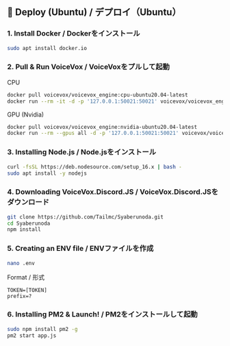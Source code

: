## 🔧 Deploy (Ubuntu) / デプロイ（Ubuntu）

### 1. Install Docker / Dockerをインストール

```bash
sudo apt install docker.io
```

### 2. Pull & Run VoiceVox / VoiceVoxをプルして起動

CPU

```bash
docker pull voicevox/voicevox_engine:cpu-ubuntu20.04-latest
docker run --rm -it -d -p '127.0.0.1:50021:50021' voicevox/voicevox_engine:cpu-ubuntu20.04-latest
```

GPU (Nvidia)

```bash
docker pull voicevox/voicevox_engine:nvidia-ubuntu20.04-latest
docker run --rm --gpus all -d -p '127.0.0.1:50021:50021' voicevox/voicevox_engine:nvidia-ubuntu20.04-latest
```

### 3. Installing Node.js / Node.jsをインストール
```bash
curl -fsSL https://deb.nodesource.com/setup_16.x | bash -
sudo apt install -y nodejs
```

### 4. Downloading VoiceVox.Discord.JS / VoiceVox.Discord.JSをダウンロード

```bash
git clone https://github.com/Tailmc/Syaberunoda.git
cd Syaberunoda
npm install
```

### 5. Creating an ENV file / ENVファイルを作成

```bash
nano .env
```
Format / 形式

```
TOKEN=[TOKEN]
prefix=?
```

### 6. Installing PM2 & Launch! / PM2をインストールして起動
```bash
sudo npm install pm2 -g
pm2 start app.js
```
